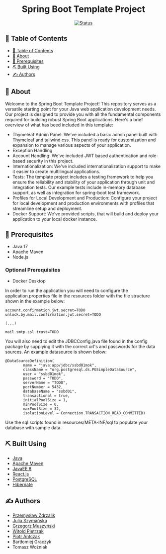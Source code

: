 
<h1 align="center">Spring Boot Template Project</h1>
<div align="center">

[![Status](https://img.shields.io/badge/status-finished-success.svg)]()

</div>

## 📝 Table of Contents

- [📝 Table of Contents](#-table-of-contents)
- [🧐 About <a name = "about"></a>](#-about-)
- [🔑 Prerequisites <a name = "prerequisites"></a>](#-prerequisites-)
- [⛏️ Built Using <a name = "built_using"></a>](#️-built-using-)
- [✍️ Authors <a name = "authors"></a>](#️-authors-)

## 🧐 About <a name = "about"></a>

Welcome to the Spring Boot Template Project! This repository serves as a versatile starting point for your Java web application development needs. Our project is designed to provide you with all the fundamental components required for building robust Spring Boot applications. Here's a brief overview of what has beed included in this template:

* Thymeleaf Admin Panel: We've included a basic admin panel built with Thymeleaf and tailwind css. This panel is ready for customization and expansion to manage various aspects of your application.
* Exception Handling
* Account Handling: We've included JWT based authentication and role-based security in this project.
* Internationalization: We've included internationalization support to make it easier to create multilingual applications.
* Tests: The template project includes a testing framework to help you ensure the reliability and stability of your application through unit and integration tests. Our example tests include in-memory database support, as well as integration for spring-boot test framework.
* Profiles for Local Development and Production: Configure your project for local development and production environments with profiles that streamline setup and deployment.
* Docker Support: We've provided scripts, that will build and deploy your application to your local docker instance.

## 🔑 Prerequisites <a name = "prerequisites"></a>

* Java 17
* Apache Maven
* Node.js

### Optional Prerequisites <a name = "prerequisites"></a>

* Docker Desktop

In order to run the application you will need to configure the application.properties file in the resources folder with the file structure shown in the example below:

```
account.confirmation.jwt.secret=TODO
unlock.by.mail.confirmation.jwt.secret=TODO

(...)

mail.smtp.ssl.trust=TODO
```

You will also need to edit the JDBCConfig.java file found in the config package by supplying it with the correct url's and passwords for the data sources. An example datasource is shown below:

```
@DataSourceDefinition(
        name = "java:app/jdbc/ssbd01mok",
        className = "org.postgresql.ds.PGSimpleDataSource",
        user = "ssbd01mok",
        password = "TODO",
        serverName = "TODO",
        portNumber = 5432,
        databaseName = "ssbd01",
        transactional = true,
        initialPoolSize = 1,
        minPoolSize = 0,
        maxPoolSize = 32,
        isolationLevel = Connection.TRANSACTION_READ_COMMITTED)
```

Use the sql scripts found in resources/META-INF/sql to populate your database with sample data.

## ⛏️ Built Using <a name = "built_using"></a>

- [Java](www.java.com)
- [Apache Maven](www.maven.apache.org)
- [JavaEE 8](https://www.oracle.com/java/technologies/java-ee-8.html)
- [React.js](https://reactjs.org/)
- [PostgreSQL](https://www.postgresql.org/)
- [Hibernate](https://hibernate.org/)

## ✍️ Authors <a name = "authors"></a>

* [Przemysław Zdrzalik](https://github.com/ZdrzalikPrzemyslaw)
* [Julia Szymańska](https://github.com/JuliaSzymanska)
* [Grzegorz Muszyński](https://github.com/szerszen199)
* [Witold Pietrzak](https://github.com/WitoldPietrzak)
* [Piotr Antczak](https://github.com/pantczak)
* Bartłomiej Graczyk
* Tomasz Woźniak
